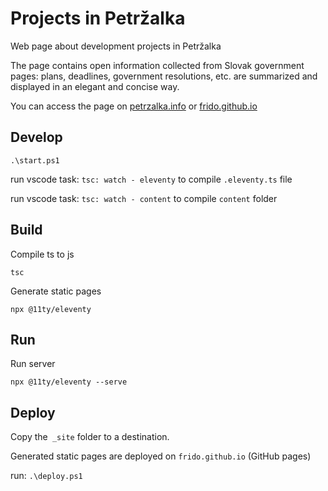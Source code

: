 # Projects in Petržalka

Web page about development projects in Petržalka

The page contains open information collected from Slovak government pages: plans, deadlines, government resolutions, etc. are summarized and displayed in an elegant and concise way.

You can access the page on [petrzalka.info](http://petrzalka.info/) or [frido.github.io](https://github.com/frido/frido.github.io)

## Develop

```.\start.ps1```

run vscode task: ```tsc: watch - eleventy``` to compile `.eleventy.ts` file

run vscode task: ```tsc: watch - content``` to compile `content` folder

## Build

Compile ts to js

```tsc```

Generate static pages

```npx @11ty/eleventy```

## Run
Run server

```npx @11ty/eleventy --serve```

## Deploy

Copy the` _site` folder to a destination.

Generated static pages are deployed on `frido.github.io` (GitHub pages)

run: ```.\deploy.ps1```
